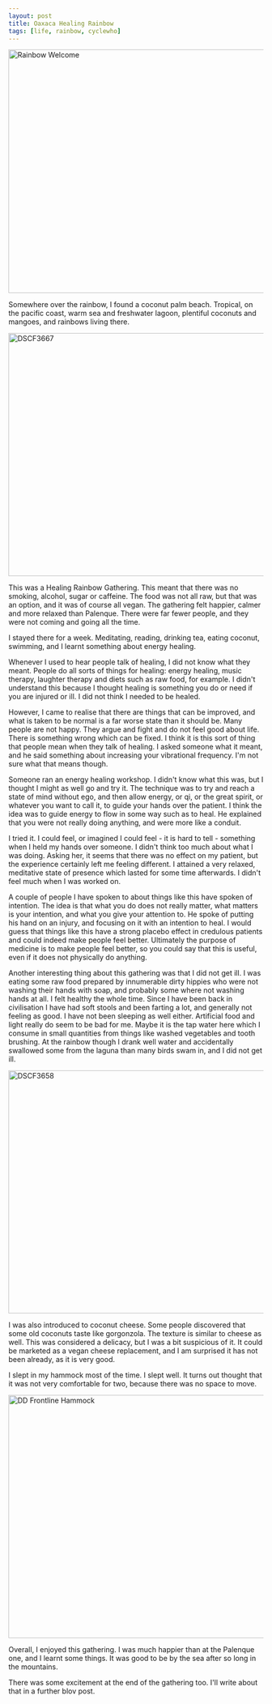 ```yaml
---
layout: post
title: Oaxaca Healing Rainbow
tags: [life, rainbow, cyclewho]
---
```


<a href="http://www.flickr.com/photos/mm0hai/8542647331/" title="Rainbow
Welcome by mm0hai, on Flickr"><img
src="http://farm9.staticflickr.com/8087/8542647331_1bf5f02ec0_z.jpg"
width="640" height="481" alt="Rainbow Welcome"></a>

Somewhere over the rainbow, I found a coconut palm beach. Tropical, on the
pacific coast, warm sea and freshwater lagoon, plentiful coconuts and mangoes,
and rainbows living there.

<a href="http://www.flickr.com/photos/mm0hai/8546100414/" title="DSCF3667 by
mm0hai, on Flickr"><img
src="http://farm9.staticflickr.com/8105/8546100414_b26a1edde2_z.jpg"
width="640" height="480" alt="DSCF3667"></a>

This was a Healing Rainbow Gathering. This meant that there was no smoking,
alcohol, sugar or caffeine. The food was not all raw, but that was an option,
and it was of course all vegan. The gathering felt happier, calmer and more
relaxed than Palenque. There were far fewer people, and they were not coming
and going all the time.

I stayed there for a week. Meditating, reading, drinking tea, eating coconut,
swimming, and I learnt something about energy healing.

Whenever I used to hear people talk of healing, I did not know what they
meant. People do all sorts of things for healing: energy healing, music
therapy, laughter therapy and diets such as raw food, for example. I didn't
understand this because I thought healing is something you do or need if you
are injured or ill. I did not think I needed to be healed.

However, I came to realise that there are things that can be improved, and
what is taken to be normal is a far worse state than it should be. Many people
are not happy. They argue and fight and do not feel good about life. There is
something wrong which can be fixed. I think it is this sort of thing that
people mean when they talk of healing. I asked someone what it meant, and he
said something about increasing your vibrational frequency. I'm not sure what
that means though.

Someone ran an energy healing workshop. I didn't know what this was, but I
thought I might as well go and try it. The technique was to try and reach a
state of mind without ego, and then allow energy, or qi, or the great spirit,
or whatever you want to call it, to guide your hands over the patient. I think
the idea was to guide energy to flow in some way such as to heal. He explained
that you were not really doing anything, and were more like a conduit.

I tried it. I could feel, or imagined I could feel - it is hard to tell -
something when I held my hands over someone. I didn't think too much about
what I was doing. Asking her, it seems that there was no effect on my patient,
but the experience certainly left me feeling different. I attained a very
relaxed, meditative state of presence which lasted for some time afterwards. I
didn't feel much when I was worked on.

A couple of people I have spoken to about things like this have spoken of
intention. The idea is that what you do does not really matter, what matters
is your intention, and what you give your attention to. He spoke of putting
his hand on an injury, and focusing on it with an intention to heal. I would
guess that things like this have a strong placebo effect in credulous patients
and could indeed make people feel better. Ultimately the purpose of medicine is
to make people feel better, so you could say that this is useful, even if it
does not physically do anything.

Another interesting thing about this gathering was that I did not get ill. I
was eating some raw food prepared by innumerable dirty hippies who were not
washing their hands with soap, and probably some where not washing hands at
all. I felt healthy the whole time. Since I have been back in civilisation I
have had soft stools and been farting a lot, and generally not feeling as
good. I have not been sleeping as well either. Artificial food and light
really do seem to be bad for me. Maybe it is the tap water here which I
consume in small quantities from things like washed vegetables and tooth
brushing. At the rainbow though I drank well water and accidentally swallowed
some from the laguna than many birds swam in, and I did not get ill.

<a href="http://www.flickr.com/photos/mm0hai/8544851505/" title="DSCF3658 by
mm0hai, on Flickr"><img
src="http://farm9.staticflickr.com/8235/8544851505_f9b04fae13_z.jpg"
width="640" height="480" alt="DSCF3658"></a>

I was also introduced to coconut cheese. Some people discovered that some old
coconuts taste like gorgonzola. The texture is similar to cheese as well. This
was considered a delicacy, but I was a bit suspicious of it. It could be
marketed as a vegan cheese replacement, and I am surprised it has not been
already, as it is very good.

I slept in my hammock most of the time. I slept well. It turns out thought that
it was not very comfortable for two, because there was no space to move.

<a href="http://www.flickr.com/photos/mm0hai/8544856681/" title="DD Frontline
Hammock by mm0hai, on Flickr"><img
src="http://farm9.staticflickr.com/8086/8544856681_e83c8aa46c_z.jpg"
width="640" height="480" alt="DD Frontline Hammock"></a>

Overall, I enjoyed this gathering. I was much happier than at the Palenque
one, and I learnt some things. It was good to be by the sea after so long in
the mountains.

There was some excitement at the end of the gathering too. I'll write about
that in a further blov post.